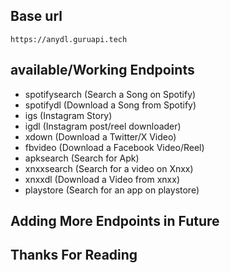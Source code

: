 ## Base url

```
https://anydl.guruapi.tech
```

## available/Working Endpoints

 - spotifysearch   (Search a Song on Spotify)
 - spotifydl       (Download a Song from Spotify)
 - igs             (Instagram Story)
 - igdl            (Instagram post/reel downloader)
 - xdown           (Download a Twitter/X Video)
 - fbvideo         (Download a Facebook Video/Reel)
 - apksearch       (Search for Apk)
 - xnxxsearch      (Search for a video on Xnxx)
 - xnxxdl          (Download a Video from xnxx)
 - playstore       (Search for an app on playstore)


## Adding More Endpoints in Future 

## Thanks For Reading
